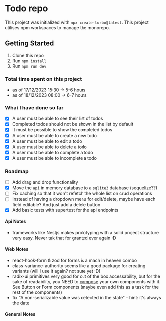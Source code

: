 # Todo repo

This project was initialized with `npx create-turbo@latest`. This project utilises npm workspaces to manage the monorepo.

## Getting Started

1. Clone this repo
2. Run `npm install`
3. Run `npm run dev`

### Total time spent on this project

- as of 17/12/2023 15:30 -> 5-6 hours
- as of 18/12/2023 08:00 -> 6-7 hours

### What I have done so far

- [x] A user must be able to see their list of todos
- [x] Completed todos should not be shown in the list by default
- [x] It must be possible to show the completed todos
- [x] A user must be able to create a new todo
- [x] A user must be able to edit a todo
- [x] A user must be able to delete a todo
- [x] A user must be able to complete a todo
- [x] A user must be able to incomplete a todo

### Roadmap

- [ ] Add drag and drop functionality
- [x] Move the `api` in memory database to a `sqlite3` database (sequelize??)
- [ ] Fix caching so that it won't refetch the whole list on crud operations
- [ ] Instead of having a dropdown menu for edit/delete, maybe have each field editable? And just add a delete button
- [x] Add basic tests with supertest for the api endpoints

#### Api Notes

- frameworks like Nestjs makes prototyping with a solid project structure very easy. Never tak that for granted ever again :D

#### Web Notes

- react-hook-form & zod for forms is a mach in heaven combo
- class-variance-authority seems like a good package for creating variants (will I use it again? not sure yet :D)
- radix-ui primitives very good for out of the box accessability, but for the sake of readability, you NEED to [compose](https://www.radix-ui.com/primitives/docs/guides/composition#composing-with-your-own-react-components) your own components with it. See Button or Form components (maybe even add this as a task for the rest of the components)
- fix "A non-serializable value was detected in the state" - hint: it's always the date

#### General Notes

